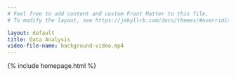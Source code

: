 ```yaml
---
# Feel free to add content and custom Front Matter to this file.
# To modify the layout, see https://jekyllrb.com/docs/themes/#overriding-theme-defaults

layout: default
title: Data Analysis
video-file-name: background-video.mp4
---
```


{% include homepage.html %}
